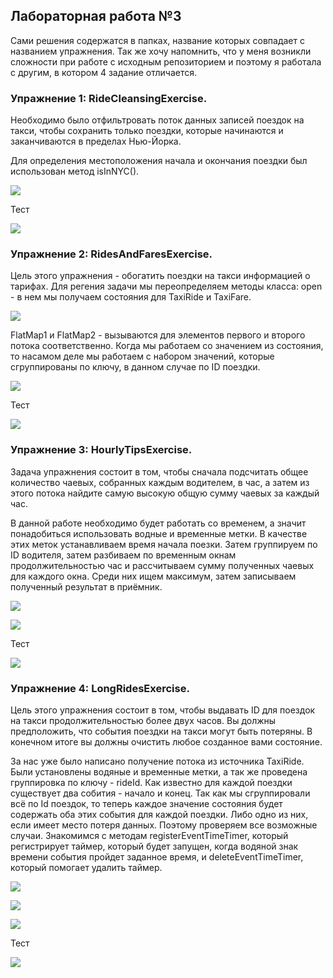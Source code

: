 ## Лабораторная работа №3

Сами решения содержатся в папках, название которых совпадает с названием упражнения. 
Так же хочу напомнить, что у меня возникли сложности при работе с исходным репозиторием и поэтому я работала с другим, в котором 4 задание отличается.

### Упражнение 1: RideCleansingExercise.

Необходимо было отфильтровать поток данных записей поездок на такси, чтобы сохранить только поездки, которые начинаются и заканчиваются в пределах Нью-Йорка.

Для определения местоположения начала и окончания поездки был использован метод isInNYC().


![](1_ex_cod.png)

Тест

![](1_ex_test.png)

### Упражнение 2: RidesAndFaresExercise.

Цель этого упражнения - обогатить поездки на такси информацией о тарифах.
Для регения задачи мы переопределяем методы класса:
open - в нем мы получаем состояния для TaxiRide и TaxiFare.

![](2_ex_cod1.png)

FlatMap1 и FlatMap2 - вызываются для элементов первого и второго потока соответственно.
Когда мы работаем со значением из состояния, то насамом деле мы работаем с набором значений, которые сгруппированы по ключу, в данном случае по ID поездки.

![](2_ex_cod2.png)

Тест

![](2_ex_test.png)

### Упражнение 3: HourlyTipsExercise.

Задача упражнения состоит в том, чтобы сначала подсчитать общее количество чаевых, собранных каждым водителем, в час, а затем из этого потока найдите самую высокую общую сумму чаевых за каждый час.

В данной работе необходимо будет работать со временем, а значит понадобиться использовать водные и временные метки. В качестве этих меток устанавливаем время начала поезки.
Затем группируем по ID водителя, затем разбиваем по временным окнам продолжительностью час и рассчитываем сумму полученных чаевых для каждого окна.
Среди них ищем максимум, затем записываем полученный результат в приёмник.

![](3_ex_cod1.png)

![](3_ex_cod2.png)

Тест

![](3_ex_test.png)

### Упражнение 4: LongRidesExercise.
Цель этого упражнения состоит в том, чтобы выдавать ID для поездок на такси продолжительностью более двух часов. Вы должны предположить, что события поездки на такси могут быть потеряны.
В конечном итоге вы должны очистить любое созданное вами состояние.

За нас уже было написано получение потока из источника TaxiRide. Были установлены водяные и временные метки, а так же проведена группировка по ключу - rideId.
Как известно для каждой поездки существует два собития - начало и конец. Так как мы сгруппировали всё по Id поездок, то теперь каждое значение состояния будет содержать оба этих события для каждой поездки. Либо одно из них, если имеет место потеря данных. Поэтому проверяем все возможные случаи.
Знакомимся с методам registerEventTimeTimer, который регистрирует таймер, который будет запущен, когда водяной знак времени события пройдет заданное время, и deleteEventTimeTimer, который помогает удалить таймер.

![](4_ex_cod1.png)

![](4_ex_cod2.png)

![](4_ex_cod3.png)

Тест

![](4_ex_test.png)















